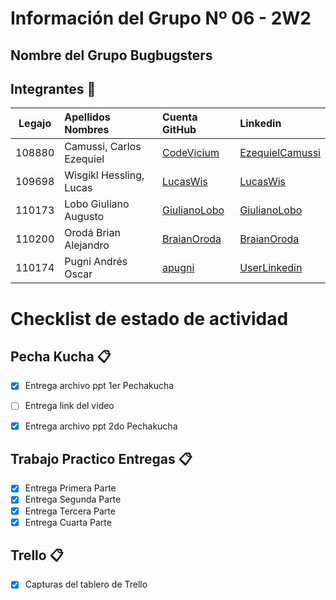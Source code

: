 # Información del Grupo Nº 06 - 2W2


## Nombre del Grupo Bugbugsters


## Integrantes :busts_in_silhouette:

| Legajo| Apellidos Nombres  | Cuenta GitHub | Linkedin
| :------: | :-------- | :-------- | :-------- |
| 108880 | Camussi, Carlos Ezequiel |[CodeVicium](https://github.com/CodeVicium)|[EzequielCamussi](https://www.linkedin.com/in/ezequiel-camussi-584620172/)|
| 109698 | Wisgikl Hessling, Lucas | [LucasWis](https://github.com/LucasWis)|[LucasWis](https://www.linkedin.com/in/lucas-wisgikl-3bb13a13b)|
| 110173 | Lobo Giuliano Augusto |[GiulianoLobo](https://github.com/GiulianoLobo)|[GiulianoLobo](https://www.linkedin.com/in/giuliano-lobo-733315117/)|
| 110200 | Orodá Brian Alejandro |[BraianOroda](https://github.com/BraianOroda)|[BraianOroda](https://www.linkedin.com/in/braian-oroda-17616b12a/)|
| 110174 | Pugni Andrés Oscar |[apugni](https://github.com/apugni)|[UserLinkedin](https://www.linkedin.com/in/andres-pugni-a0a4182a/)|

# Checklist de estado de actividad

## Pecha Kucha :clipboard:
- [x] Entrega  archivo ppt 1er Pechakucha

- [ ] Entrega link del video
- [x] Entrega archivo ppt 2do Pechakucha
## Trabajo Practico Entregas :clipboard:
- [x] Entrega Primera Parte
- [x] Entrega Segunda Parte
- [x] Entrega Tercera Parte
- [x] Entrega Cuarta Parte

## Trello :clipboard:
- [x] Capturas del tablero de Trello

